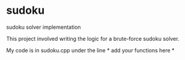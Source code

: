# sudoku
sudoku solver implementation

This project involved writing the logic for a brute-force sudoku solver.

My code is in sudoku.cpp under the line * add your functions here *
